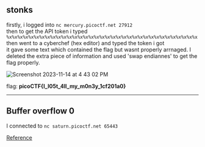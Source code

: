 ## stonks 

firstly, i logged into `nc mercury.picoctf.net 27912 `
\
then to get the API token i typed `%x%x%x%x%x%x%x%x%x%x%x%x%x%x%x%x%x%x%x%x%x%x%x%x%x%x%x%x%x%x%x%x%x%x%x`
\
then went to a cyberchef (hex editor) and typed the token i got 
\
it gave some text which contained the flag but wasnt properly arrnaged. I deleted the extra piece of information and used 'swap endiannes' to get the flag properly.

![Screenshot 2023-11-14 at 4 43 02 PM](https://github.com/ArnDev7/picoCTF_writeup/assets/148140634/fda4f76f-0eab-4c8d-a6bb-a051c7ece820)

flag: **picoCTF{I_l05t_4ll_my_m0n3y_1cf201a0}**

---

## Buffer overflow 0

I connected to `nc saturn.picoctf.net 65443` 


[Reference](https://programmingfire.com/picoctf-2022-binary-exploitation-buffer-overflow-0)

